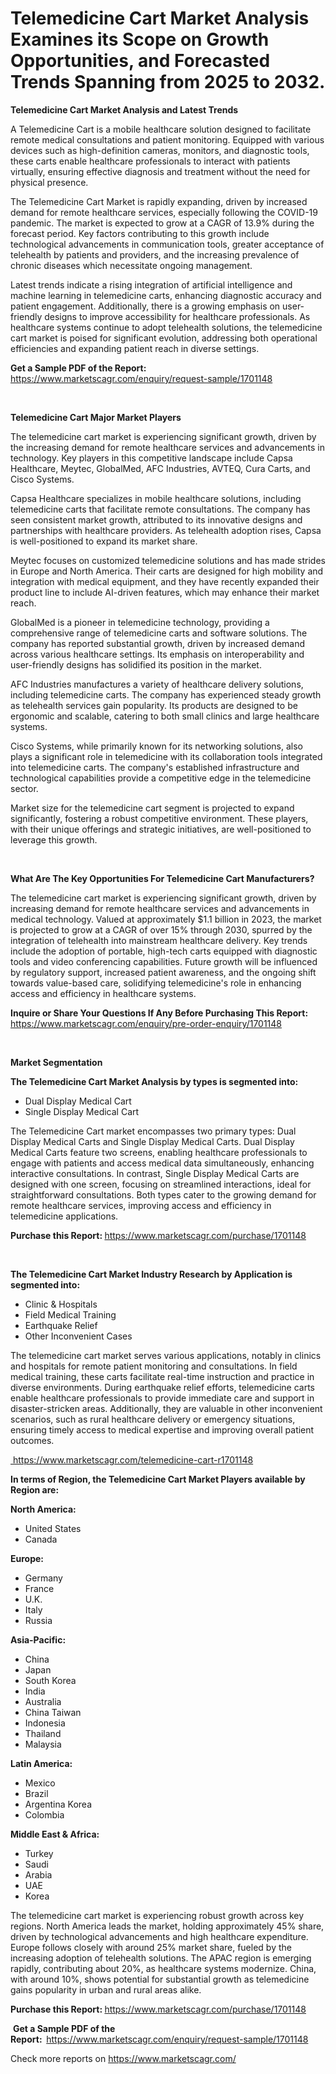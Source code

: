 <p><h1>Telemedicine Cart Market Analysis Examines its Scope on Growth Opportunities, and Forecasted Trends Spanning from 2025 to 2032.</h1></p><p><strong>Telemedicine Cart Market Analysis and Latest Trends</strong></p>
<p><p>A Telemedicine Cart is a mobile healthcare solution designed to facilitate remote medical consultations and patient monitoring. Equipped with various devices such as high-definition cameras, monitors, and diagnostic tools, these carts enable healthcare professionals to interact with patients virtually, ensuring effective diagnosis and treatment without the need for physical presence. </p><p>The Telemedicine Cart Market is rapidly expanding, driven by increased demand for remote healthcare services, especially following the COVID-19 pandemic. The market is expected to grow at a CAGR of 13.9% during the forecast period. Key factors contributing to this growth include technological advancements in communication tools, greater acceptance of telehealth by patients and providers, and the increasing prevalence of chronic diseases which necessitate ongoing management.</p><p>Latest trends indicate a rising integration of artificial intelligence and machine learning in telemedicine carts, enhancing diagnostic accuracy and patient engagement. Additionally, there is a growing emphasis on user-friendly designs to improve accessibility for healthcare professionals. As healthcare systems continue to adopt telehealth solutions, the telemedicine cart market is poised for significant evolution, addressing both operational efficiencies and expanding patient reach in diverse settings.</p></p>
<p><strong>Get a Sample PDF of the Report:&nbsp;</strong> <a href="https://www.marketscagr.com/enquiry/request-sample/1701148?utm_campaign=2892&utm_medium=2&utm_source=Github&utm_content=ia&utm_term=10042025&utm_id=telemedicine-cart">https://www.marketscagr.com/enquiry/request-sample/1701148</a></p>
<p>&nbsp;</p>
<p><strong>Telemedicine Cart Major Market Players</strong></p>
<p><p>The telemedicine cart market is experiencing significant growth, driven by the increasing demand for remote healthcare services and advancements in technology. Key players in this competitive landscape include Capsa Healthcare, Meytec, GlobalMed, AFC Industries, AVTEQ, Cura Carts, and Cisco Systems.</p><p>Capsa Healthcare specializes in mobile healthcare solutions, including telemedicine carts that facilitate remote consultations. The company has seen consistent market growth, attributed to its innovative designs and partnerships with healthcare providers. As telehealth adoption rises, Capsa is well-positioned to expand its market share.</p><p>Meytec focuses on customized telemedicine solutions and has made strides in Europe and North America. Their carts are designed for high mobility and integration with medical equipment, and they have recently expanded their product line to include AI-driven features, which may enhance their market reach.</p><p>GlobalMed is a pioneer in telemedicine technology, providing a comprehensive range of telemedicine carts and software solutions. The company has reported substantial growth, driven by increased demand across various healthcare settings. Its emphasis on interoperability and user-friendly designs has solidified its position in the market.</p><p>AFC Industries manufactures a variety of healthcare delivery solutions, including telemedicine carts. The company has experienced steady growth as telehealth services gain popularity. Its products are designed to be ergonomic and scalable, catering to both small clinics and large healthcare systems.</p><p>Cisco Systems, while primarily known for its networking solutions, also plays a significant role in telemedicine with its collaboration tools integrated into telemedicine carts. The company's established infrastructure and technological capabilities provide a competitive edge in the telemedicine sector.</p><p>Market size for the telemedicine cart segment is projected to expand significantly, fostering a robust competitive environment. These players, with their unique offerings and strategic initiatives, are well-positioned to leverage this growth.</p></p>
<p>&nbsp;</p>
<p><strong>What Are The Key Opportunities For Telemedicine Cart Manufacturers?</strong></p>
<p><p>The telemedicine cart market is experiencing significant growth, driven by increasing demand for remote healthcare services and advancements in medical technology. Valued at approximately $1.1 billion in 2023, the market is projected to grow at a CAGR of over 15% through 2030, spurred by the integration of telehealth into mainstream healthcare delivery. Key trends include the adoption of portable, high-tech carts equipped with diagnostic tools and video conferencing capabilities. Future growth will be influenced by regulatory support, increased patient awareness, and the ongoing shift towards value-based care, solidifying telemedicine's role in enhancing access and efficiency in healthcare systems.</p></p>
<p><strong>Inquire or Share Your Questions If Any Before Purchasing This Report:</strong> <a href="https://www.marketscagr.com/enquiry/pre-order-enquiry/1701148?utm_campaign=2892&utm_medium=2&utm_source=Github&utm_content=ia&utm_term=10042025&utm_id=telemedicine-cart">https://www.marketscagr.com/enquiry/pre-order-enquiry/1701148</a></p>
<p>&nbsp;</p>
<p><strong>Market Segmentation</strong></p>
<p><strong>The Telemedicine Cart Market Analysis by types is segmented into:</strong></p>
<p><ul><li>Dual Display Medical Cart</li><li>Single Display Medical Cart</li></ul></p>
<p><p>The Telemedicine Cart market encompasses two primary types: Dual Display Medical Carts and Single Display Medical Carts. Dual Display Medical Carts feature two screens, enabling healthcare professionals to engage with patients and access medical data simultaneously, enhancing interactive consultations. In contrast, Single Display Medical Carts are designed with one screen, focusing on streamlined interactions, ideal for straightforward consultations. Both types cater to the growing demand for remote healthcare services, improving access and efficiency in telemedicine applications.</p></p>
<p><strong>Purchase this Report:&nbsp;</strong><a href="https://www.marketscagr.com/purchase/1701148?utm_campaign=2892&utm_medium=2&utm_source=Github&utm_content=ia&utm_term=10042025&utm_id=telemedicine-cart">https://www.marketscagr.com/purchase/1701148</a></p>
<p>&nbsp;</p>
<p><strong>The Telemedicine Cart Market Industry Research by Application is segmented into:</strong></p>
<p><ul><li>Clinic & Hospitals</li><li>Field Medical Training</li><li>Earthquake Relief</li><li>Other Inconvenient Cases</li></ul></p>
<p><p>The telemedicine cart market serves various applications, notably in clinics and hospitals for remote patient monitoring and consultations. In field medical training, these carts facilitate real-time instruction and practice in diverse environments. During earthquake relief efforts, telemedicine carts enable healthcare professionals to provide immediate care and support in disaster-stricken areas. Additionally, they are valuable in other inconvenient scenarios, such as rural healthcare delivery or emergency situations, ensuring timely access to medical expertise and improving overall patient outcomes.</p></p>
<p><a href="https://www.marketscagr.com/telemedicine-cart-r1701148?utm_campaign=2892&utm_medium=2&utm_source=Github&utm_content=ia&utm_term=10042025&utm_id=telemedicine-cart">&nbsp;https://www.marketscagr.com/telemedicine-cart-r1701148</a></p>
<p><strong>In terms of Region, the Telemedicine Cart Market Players available by Region are:</strong></p>
<p>
    <p> <strong> North America: </strong>
        <ul>
            <li>United States</li>
            <li>Canada</li>
        </ul>
        </p> 
    <p> <strong> Europe: </strong>
        <ul>
            <li>Germany</li>
            <li>France</li>
            <li>U.K.</li>
            <li>Italy</li>
            <li>Russia</li>
        </ul>
        </p> 
    <p> <strong> Asia-Pacific: </strong>
        <ul>
            <li>China</li>
            <li>Japan</li>
            <li>South Korea</li>
            <li>India</li>
            <li>Australia</li>
            <li>China Taiwan</li>
            <li>Indonesia</li>
            <li>Thailand</li>
            <li>Malaysia</li>
        </ul>
        </p> 
    <p> <strong> Latin America: </strong>
        <ul>
            <li>Mexico</li>
            <li>Brazil</li>
            <li>Argentina Korea</li>
            <li>Colombia</li>
        </ul>
        </p> 
    <p> <strong> Middle East & Africa: </strong>
        <ul>
            <li>Turkey</li>
            <li>Saudi</li>
            <li>Arabia</li>
            <li>UAE</li>
            <li>Korea</li>
        </ul>
    </p>
    </p>
<p><p>The telemedicine cart market is experiencing robust growth across key regions. North America leads the market, holding approximately 45% share, driven by technological advancements and high healthcare expenditure. Europe follows closely with around 25% market share, fueled by the increasing adoption of telehealth solutions. The APAC region is emerging rapidly, contributing about 20%, as healthcare systems modernize. China, with around 10%, shows potential for substantial growth as telemedicine gains popularity in urban and rural areas alike.</p></p>
<p><strong>Purchase this Report: </strong><a href="https://www.marketscagr.com/purchase/1701148?utm_campaign=2892&utm_medium=2&utm_source=Github&utm_content=ia&utm_term=10042025&utm_id=telemedicine-cart">https://www.marketscagr.com/purchase/1701148</a></p>
<p>&nbsp;<strong>Get a Sample PDF of the Report:&nbsp;&nbsp;</strong><a href="https://www.marketscagr.com/enquiry/request-sample/1701148?utm_campaign=2892&utm_medium=2&utm_source=Github&utm_content=ia&utm_term=10042025&utm_id=telemedicine-cart">https://www.marketscagr.com/enquiry/request-sample/1701148</a></p>
<p><strong></strong></p>
<p>Check more reports on <a href="https://www.marketscagr.com/?utm_campaign=2892&utm_medium=2&utm_source=Github&utm_content=ia&utm_term=10042025&utm_id=telemedicine-cart">https://www.marketscagr.com/</a></p>